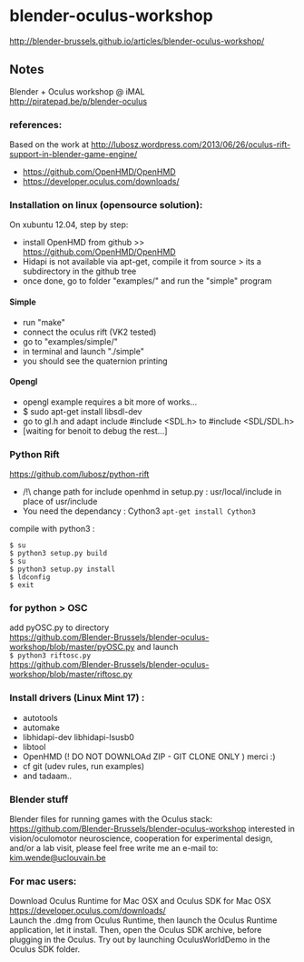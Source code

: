 blender-oculus-workshop
=======================

http://blender-brussels.github.io/articles/blender-oculus-workshop/

Notes
--------
Blender + Oculus workshop @ iMAL  
http://piratepad.be/p/blender-oculus

### references: 
Based on the work at http://lubosz.wordpress.com/2013/06/26/oculus-rift-support-in-blender-game-engine/
- https://github.com/OpenHMD/OpenHMD
- https://developer.oculus.com/downloads/

### Installation on linux (opensource solution):
On xubuntu 12.04, step by step:   
- install OpenHMD from github >> https://github.com/OpenHMD/OpenHMD
- Hidapi is not available via apt-get, compile it from source > its a subdirectory in the github tree
- once done, go to folder "examples/" and run the "simple" program

#### Simple
- run "make"
- connect the oculus rift (VK2 tested)
- go to "examples/simple/"
- in terminal and launch "./simple"
- you should see the quaternion printing

#### Opengl 
- opengl example requires a bit more of works...
- $ sudo apt-get install libsdl-dev
- go to gl.h and adapt include #include <SDL.h> to #include <SDL/SDL.h>
- [waiting for benoit to debug the rest...]

### Python Rift
https://github.com/lubosz/python-rift
- /!\ change path for include openhmd in setup.py : usr/local/include in place of usr/include
- You need the dependancy : Cython3 ```apt-get install Cython3```

compile with python3 :  
```
$ su
$ python3 setup.py build
$ su
$ python3 setup.py install
$ ldconfig
$ exit
```
### for python > OSC
add pyOSC.py to directory  
https://github.com/Blender-Brussels/blender-oculus-workshop/blob/master/pyOSC.py
and launch  
```$ python3 riftosc.py```  
https://github.com/Blender-Brussels/blender-oculus-workshop/blob/master/riftosc.py

### Install drivers (Linux Mint 17) :
- autotools
- automake
- libhidapi-dev libhidapi-lsusb0
- libtool
- OpenHMD (! DO NOT DOWNLOAd ZIP - GIT CLONE ONLY ) merci :)
- cf git (udev rules, run examples)
- and tadaam..

### Blender stuff
Blender files for running games with the Oculus stack:
https://github.com/Blender-Brussels/blender-oculus-workshop
interested in vision/oculomotor neuroscience, cooperation for experimental design, and/or a lab visit, please feel free write me an e-mail to:
kim.wende@uclouvain.be

### For mac users:
Download Oculus Runtime for Mac OSX and Oculus SDK for Mac OSX https://developer.oculus.com/downloads/  
Launch the .dmg from Oculus Runtime, then launch the Oculus Runtime application, let it install. Then, open the Oculus SDK archive, before plugging in the Oculus. Try out by launching OculusWorldDemo in the Oculus SDK folder.
